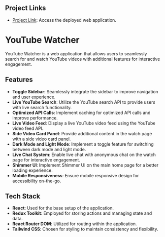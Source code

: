 ## Project Links

- [Project Link](https://cosmic-peony-ad9816.netlify.app/): Access the deployed web application.

# YouTube Watcher

YouTube Watcher is a web application that allows users to seamlessly search for and watch YouTube videos with additional features for interactive engagement.

## Features

- **Toggle Sidebar**: Seamlessly integrate the sidebar to improve navigation and user experience.
- **Live YouTube Search**: Utilize the YouTube search API to provide users with live search functionality.
- **Optimized API Calls**: Implement caching for optimized API calls and improve performance.
- **Live Video Feed**: Display a live YouTube video feed using the YouTube video feed API.
- **Side Video Card Panel**: Provide additional content in the watch page with a side video card panel.
- **Dark Mode and Light Mode**: Implement a toggle feature for switching between dark mode and light mode.
- **Live Chat System**: Enable live chat with anonymous chat on the watch page for interactive engagement.
- **Shimmer UI**: Implement Shimmer UI on the main home page for a better loading experience.
- **Mobile Responsiveness**: Ensure mobile responsive design for accessibility on-the-go.

## Tech Stack

- **React**: Used for the base setup of the application.
- **Redux Toolkit**: Employed for storing actions and managing state and data.
- **React Router DOM**: Utilized for routing within the application.
- **Tailwind CSS**: Chosen for styling to maintain consistency and flexibility.

